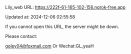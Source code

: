 Lily_web URL: https://222f-61-165-102-156.ngrok-free.app

Updated at: 2024-12-06 02:55:58

If you cannot open this URL, the server might be down.

Please contact: 

goley04@foxmail.com Or Wechat:GL_yeaH